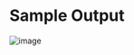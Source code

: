 # Sample Output


![image](https://user-images.githubusercontent.com/79265271/154520943-f9be9839-2064-4f1c-8fd5-a436c9a2b630.png)
